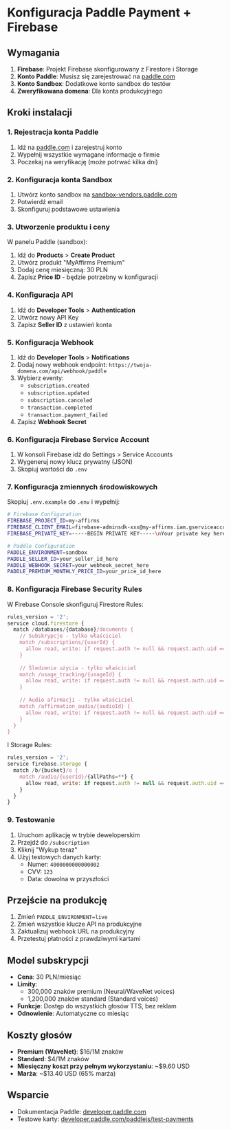 # Konfiguracja Paddle Payment + Firebase

## Wymagania

1. **Firebase**: Projekt Firebase skonfigurowany z Firestore i Storage
2. **Konto Paddle**: Musisz się zarejestrować na [paddle.com](https://paddle.com)
3. **Konto Sandbox**: Dodatkowe konto sandbox do testów
4. **Zweryfikowana domena**: Dla konta produkcyjnego

## Kroki instalacji

### 1. Rejestracja konta Paddle

1. Idź na [paddle.com](https://paddle.com) i zarejestruj konto
2. Wypełnij wszystkie wymagane informacje o firmie
3. Poczekaj na weryfikację (może potrwać kilka dni)

### 2. Konfiguracja konta Sandbox

1. Utwórz konto sandbox na [sandbox-vendors.paddle.com](https://sandbox-vendors.paddle.com)
2. Potwierdź email
3. Skonfiguruj podstawowe ustawienia

### 3. Utworzenie produktu i ceny

W panelu Paddle (sandbox):

1. Idź do **Products** > **Create Product**
2. Utwórz produkt "MyAffirms Premium"
3. Dodaj cenę miesięczną: 30 PLN
4. Zapisz **Price ID** - będzie potrzebny w konfiguracji

### 4. Konfiguracja API

1. Idź do **Developer Tools** > **Authentication**
2. Utwórz nowy API Key
3. Zapisz **Seller ID** z ustawień konta

### 5. Konfiguracja Webhook

1. Idź do **Developer Tools** > **Notifications**
2. Dodaj nowy webhook endpoint: `https://twoja-domena.com/api/webhook/paddle`
3. Wybierz eventy:
   - `subscription.created`
   - `subscription.updated`
   - `subscription.canceled`
   - `transaction.completed`
   - `transaction.payment_failed`
4. Zapisz **Webhook Secret**

### 6. Konfiguracja Firebase Service Account

1. W konsoli Firebase idź do Settings > Service Accounts
2. Wygeneruj nowy klucz prywatny (JSON)
3. Skopiuj wartości do `.env`

### 7. Konfiguracja zmiennych środowiskowych

Skopiuj `.env.example` do `.env` i wypełnij:

```bash
# Firebase Configuration
FIREBASE_PROJECT_ID=my-affirms
FIREBASE_CLIENT_EMAIL=firebase-adminsdk-xxx@my-affirms.iam.gserviceaccount.com
FIREBASE_PRIVATE_KEY=-----BEGIN PRIVATE KEY-----\nYour private key here\n-----END PRIVATE KEY-----

# Paddle Configuration
PADDLE_ENVIRONMENT=sandbox
PADDLE_SELLER_ID=your_seller_id_here
PADDLE_WEBHOOK_SECRET=your_webhook_secret_here
PADDLE_PREMIUM_MONTHLY_PRICE_ID=your_price_id_here
```

### 8. Konfiguracja Firebase Security Rules

W Firebase Console skonfiguruj Firestore Rules:

```javascript
rules_version = '2';
service cloud.firestore {
  match /databases/{database}/documents {
    // Subskrypcje - tylko właściciel
    match /subscriptions/{userId} {
      allow read, write: if request.auth != null && request.auth.uid == userId;
    }
    
    // Śledzenie użycia - tylko właściciel
    match /usage_tracking/{usageId} {
      allow read, write: if request.auth != null && request.auth.uid == resource.data.user_id;
    }
    
    // Audio afirmacji - tylko właściciel
    match /affirmation_audio/{audioId} {
      allow read, write: if request.auth != null && request.auth.uid == resource.data.user_id;
    }
  }
}
```

I Storage Rules:

```javascript
rules_version = '2';
service firebase.storage {
  match /b/{bucket}/o {
    match /audio/{userId}/{allPaths=**} {
      allow read, write: if request.auth != null && request.auth.uid == userId;
    }
  }
}
```

### 9. Testowanie

1. Uruchom aplikację w trybie deweloperskim
2. Przejdź do `/subscription`
3. Kliknij "Wykup teraz"
4. Użyj testowych danych karty:
   - Numer: `4000000000000002`
   - CVV: `123`
   - Data: dowolna w przyszłości

## Przejście na produkcję

1. Zmień `PADDLE_ENVIRONMENT=live`
2. Zmień wszystkie klucze API na produkcyjne
3. Zaktualizuj webhook URL na produkcyjny
4. Przetestuj płatności z prawdziwymi kartami

## Model subskrypcji

- **Cena**: 30 PLN/miesiąc
- **Limity**:
  - 300,000 znaków premium (Neural/WaveNet voices)
  - 1,200,000 znaków standard (Standard voices)
- **Funkcje**: Dostęp do wszystkich głosów TTS, bez reklam
- **Odnowienie**: Automatyczne co miesiąc

## Koszty głosów

- **Premium (WaveNet)**: $16/1M znaków
- **Standard**: $4/1M znaków
- **Miesięczny koszt przy pełnym wykorzystaniu**: ~$9.60 USD
- **Marża**: ~$13.40 USD (65% marża)

## Wsparcie

- Dokumentacja Paddle: [developer.paddle.com](https://developer.paddle.com)
- Testowe karty: [developer.paddle.com/paddlejs/test-payments](https://developer.paddle.com/paddlejs/test-payments)
